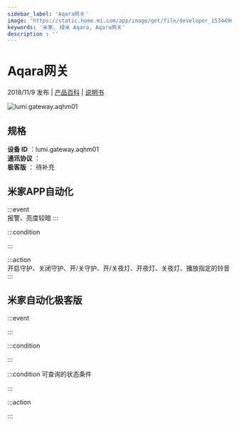```yaml
---
sidebar_label: 'Aqara网关'
image: 'https://static.home.mi.com/app/image/get/file/developer_1534496090amm6sc5a.png'
keywords: '米家, 绿米 Aqara, Aqara网关'
description : ''
---
```

# Aqara网关

2018/11/9 发布 | [产品百科](https://home.mi.com/webapp/content/baike/product/index.html?model=lumi.gateway.aqhm01/) | [说明书](https://home.mi.com/views/introduction.html?model=lumi.gateway.aqhm01&region=cn)

![lumi.gateway.aqhm01](https://static.home.mi.com/app/image/get/file/developer_1534496090amm6sc5a.png)

## 规格  
> 
**设备 ID** ：lumi.gateway.aqhm01  
**通讯协议** ：  
**极客版**  ： 待补充 


## 米家APP自动化  

:::event  
报警、亮度较暗
:::

:::condition  

:::

:::action   
开启守护、关闭守护、开/关守护、开/关夜灯、开夜灯、关夜灯、播放指定的铃音
:::

## 米家自动化极客版  

:::event  

:::

:::condition  

:::

:::condition 可查询的状态条件  

:::

:::action  

:::

        

